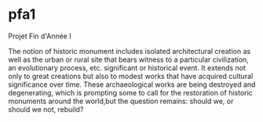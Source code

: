 # pfa1
Projet Fin d'Année I

The notion of historic monument includes isolated architectural creation as well as the urban or rural site that bears witness to a particular civilization, an evolutionary process, etc.
significant or historical event. It extends not only to great creations but also to modest works that have acquired cultural significance over time.
These archaeological works are being destroyed and degenerating, which is prompting some to call for the restoration of historic monuments around the world,but the question remains: should we, or should we not, rebuild?
